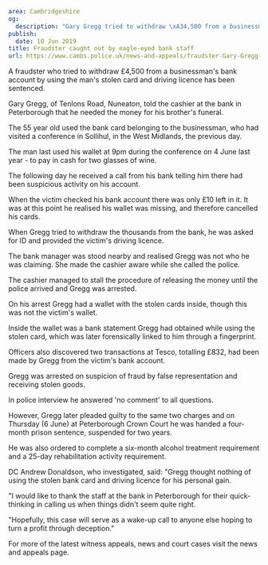 ```yaml
area: Cambridgeshire
og:
  description: "Gary Gregg tried to withdraw \xA34,500 from a businessman\u2019s bank account by using the man\u2019s stolen card and driving licence"
publish:
  date: 10 Jun 2019
title: Fraudster caught out by eagle-eyed bank staff
url: https://www.cambs.police.uk/news-and-appeals/fraudster-Gary-Gregg-peterborough-sentencing
```

A fraudster who tried to withdraw £4,500 from a businessman's bank account by using the man's stolen card and driving licence has been sentenced.

Gary Gregg, of Tenlons Road, Nuneaton, told the cashier at the bank in Peterborough that he needed the money for his brother's funeral.

The 55 year old used the bank card belonging to the businessman, who had visited a conference in Sollihul, in the West Midlands, the previous day.

The man last used his wallet at 9pm during the conference on 4 June last year - to pay in cash for two glasses of wine.

The following day he received a call from his bank telling him there had been suspicious activity on his account.

When the victim checked his bank account there was only £10 left in it. It was at this point he realised his wallet was missing, and therefore cancelled his cards.

When Gregg tried to withdraw the thousands from the bank, he was asked for ID and provided the victim's driving licence.

The bank manager was stood nearby and realised Gregg was not who he was claiming. She made the cashier aware while she called the police.

The cashier managed to stall the procedure of releasing the money until the police arrived and Gregg was arrested.

On his arrest Gregg had a wallet with the stolen cards inside, though this was not the victim's wallet.

Inside the wallet was a bank statement Gregg had obtained while using the stolen card, which was later forensically linked to him through a fingerprint.

Officers also discovered two transactions at Tesco, totalling £832, had been made by Gregg from the victim's bank account.

Gregg was arrested on suspicion of fraud by false representation and receiving stolen goods.

In police interview he answered 'no comment' to all questions.

However, Gregg later pleaded guilty to the same two charges and on Thursday (6 June) at Peterborough Crown Court he was handed a four-month prison sentence, suspended for two years.

He was also ordered to complete a six-month alcohol treatment requirement and a 25-day rehabilitation activity requirement.

DC Andrew Donaldson, who investigated, said: "Gregg thought nothing of using the stolen bank card and driving licence for his personal gain.

"I would like to thank the staff at the bank in Peterborough for their quick-thinking in calling us when things didn't seem quite right.

"Hopefully, this case will serve as a wake-up call to anyone else hoping to turn a profit through deception."

For more of the latest witness appeals, news and court cases visit the news and appeals page.
